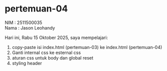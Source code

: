 # pertemuan-04

NIM : 2511500035<br>
Nama : Jason Leohandy<br>

Hari ini, Rabu 15 Oktober 2025, saya mempelajari: 
<ol>
 <li>copy-paste isi index.html (pertemuan-03) ke index.html (pertemuan-04)</li>
 <li>Ganti internal css ke esternal css</li>
 <li>aturan css untuk body dan global reset</li>
 <li>styling header</li>
</ol>